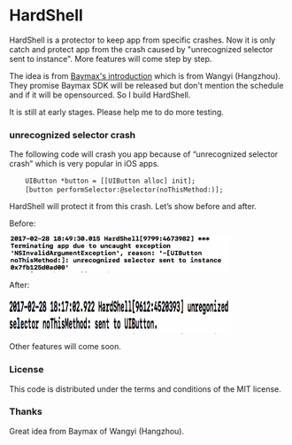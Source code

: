 # HardShell

HardShell is a protector to keep app from specific crashes. Now it is only catch and protect app from the crash caused by "unrecognized selector sent to instance". More features will come step by step.

The idea is from [Baymax's introduction](https://neyoufan.github.io/2017/01/13/ios/BayMax_HTSafetyGuard/) which is from Wangyi (Hangzhou). They promise Baymax SDK will be released but don't mention the schedule and if it will be opensourced. So I build HardShell.

It is still at early stages. Please help me to do more testing.  

### unrecognized selector crash

The following code will crash you app because of “unrecognized selector crash” which is very popular in iOS apps.

```
    UIButton *button = [[UIButton alloc] init];
    [button performSelector:@selector(noThisMethod:)];
```

HardShell will protect it from this crash. Let’s show before and after.

Before:

<img src="Screenshots/Before.png" align="center" height="66" width="400">

After:

<img src="Screenshots/After.png" align="center" height="66" width="400">

Other features will come soon.

### License

This code is distributed under the terms and conditions of the MIT license.

### Thanks

Great idea from Baymax of Wangyi (Hangzhou).
